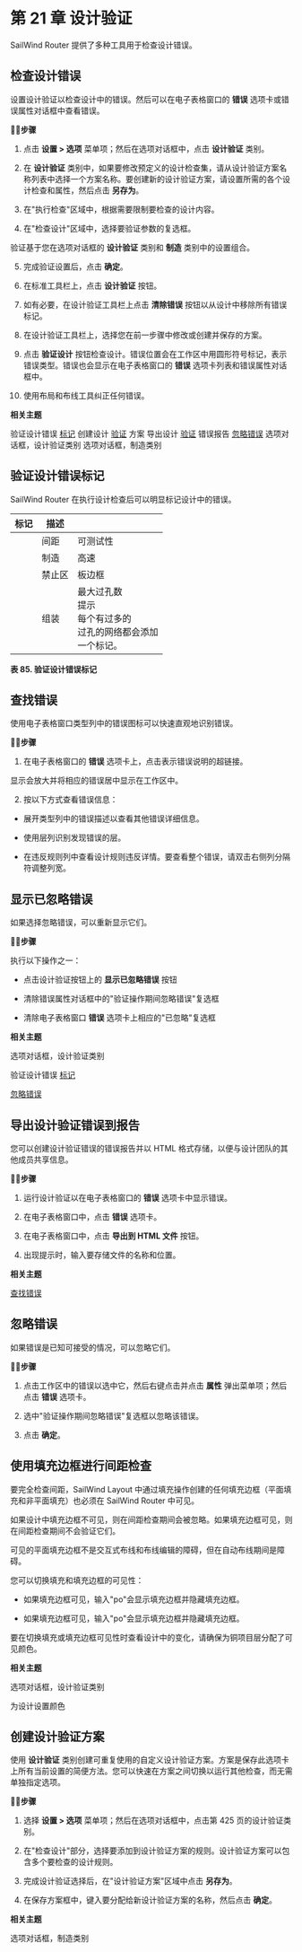# 第 21 章 设计验证

SailWind Router 提供了多种工具用于检查设计错误。

## 检查设计错误

设置设计验证以检查设计中的错误。然后可以在电子表格窗口的 **错误** 选项卡或错误属性对话框中查看错误。

🏃‍♂️‍**步骤**

1. 点击 **设置 > 选项** 菜单项；然后在选项对话框中，点击 **设计验证** 类别。

2. 在 **设计验证** 类别中，如果要修改预定义的设计检查集，请从设计验证方案名称列表中选择一个方案名称。要创建新的设计验证方案，请设置所需的各个设计检查和属性，然后点击 **另存为**。

3. 在"执行检查"区域中，根据需要限制要检查的设计内容。

4. 在"检查设计"区域中，选择要验证参数的复选框。

验证基于您在选项对话框的 **设计验证** 类别和 **制造** 类别中的设置组合。

5. 完成验证设置后，点击 **确定**。

6. 在标准工具栏上，点击 **设计验证** 按钮。

7. 如有必要，在设计验证工具栏上点击 **清除错误** 按钮以从设计中移除所有错误标记。

8. 在设计验证工具栏上，选择您在前一步骤中修改或创建并保存的方案。

9. 点击 **验证设计** 按钮检查设计。错误位置会在工作区中用圆形符号标记，表示错误类型。错误也会显示在电子表格窗口的 **错误** 选项卡列表和错误属性对话框中。

10. 使用布局和布线工具纠正任何错误。

**相关主题**

验证设计错误 [标记](#page-1-0) 创建设计 [验证](#page-3-2) 方案 导出设计 [验证](#page-2-1) 错误报告 [忽略错误](#page-3-0) 选项对话框，设计验证类别 选项对话框，制造类别

## 验证设计错误标记

SailWind Router 在执行设计检查后可以明显标记设计中的错误。

| 标记 | 描述 |                                                                                          |
|------|------|------------------------------------------------------------------------------------------|
|      | 间距 | 可测试性                                                                              |
|      | 制造 | 高速                                                                               |
|      | 禁止区 | 板边框                                                                            |
|      | 组装 | 最大过孔数<br>提示<br>每个有过多的<br>过孔的网络都会添加<br>一个标记。 |

**表 85. 验证设计错误标记**

## 查找错误

使用电子表格窗口类型列中的错误图标可以快速直观地识别错误。

🏃‍♂️‍**步骤**

1. 在电子表格窗口的 **错误** 选项卡上，点击表示错误说明的超链接。

显示会放大并将相应的错误居中显示在工作区中。

2. 按以下方式查看错误信息：

- 展开类型列中的错误描述以查看其他错误详细信息。

- 使用层列识别发现错误的层。

- 在违反规则列中查看设计规则违反详情。要查看整个错误，请双击右侧列分隔符调整列宽。

## 显示已忽略错误

如果选择忽略错误，可以重新显示它们。

🏃‍♂️‍**步骤**

执行以下操作之一：

- 点击设计验证按钮上的 **显示已忽略错误** 按钮

- 清除错误属性对话框中的"验证操作期间忽略错误"复选框

- 清除电子表格窗口 **错误** 选项卡上相应的"已忽略"复选框

**相关主题**

选项对话框，设计验证类别

验证设计错误 [标记](#page-1-0)

[忽略错误](#page-3-0)

## 导出设计验证错误到报告

您可以创建设计验证错误的错误报告并以 HTML 格式存储，以便与设计团队的其他成员共享信息。

🏃‍♂️‍**步骤**

1. 运行设计验证以在电子表格窗口的 **错误** 选项卡中显示错误。

2. 在电子表格窗口中，点击 **错误** 选项卡。

3. 在电子表格窗口中，点击 **导出到 HTML 文件** 按钮。

4. 出现提示时，输入要存储文件的名称和位置。

**相关主题**

[查找错误](#page-1-1)

## 忽略错误

如果错误是已知可接受的情况，可以忽略它们。

🏃‍♂️‍**步骤**

1. 点击工作区中的错误以选中它，然后右键点击并点击 **属性** 弹出菜单项；然后点击 **错误** 选项卡。

2. 选中"验证操作期间忽略错误"复选框以忽略该错误。

3. 点击 **确定**。

## 使用填充边框进行间距检查

要完全检查间距，SailWind Layout 中通过填充操作创建的任何填充边框（平面填充和非平面填充）也必须在 SailWind Router 中可见。

如果设计中填充边框不可见，则在间距检查期间会被忽略。如果填充边框可见，则在间距检查期间不会验证它们。

可见的平面填充边框不是交互式布线和布线编辑的障碍，但在自动布线期间是障碍。

您可以切换填充和填充边框的可见性：

- 如果填充边框可见，输入"po"会显示填充边框并隐藏填充边框。

- 如果填充边框可见，输入"po"会显示填充边框并隐藏填充边框。

要在切换填充或填充边框可见性时查看设计中的变化，请确保为铜项目层分配了可见颜色。

**相关主题**

选项对话框，设计验证类别

为设计设置颜色

## 创建设计验证方案

使用 **设计验证** 类别创建可重复使用的自定义设计验证方案。方案是保存此选项卡上所有当前设置的简便方法。您可以快速在方案之间切换以运行其他检查，而无需单独指定选项。

🏃‍♂️‍**步骤**

1. 选择 **设置 > 选项** 菜单项；然后在选项对话框中，点击第 425 页的设计验证类别。

2. 在"检查设计"部分，选择要添加到设计验证方案的规则。设计验证方案可以包含多个要检查的设计规则。

3. 完成设计验证选择后，在"设计验证方案"区域中点击 **另存为**。

4. 在保存方案框中，键入要分配给新设计验证方案的名称，然后点击 **确定**。

**相关主题**

选项对话框，制造类别